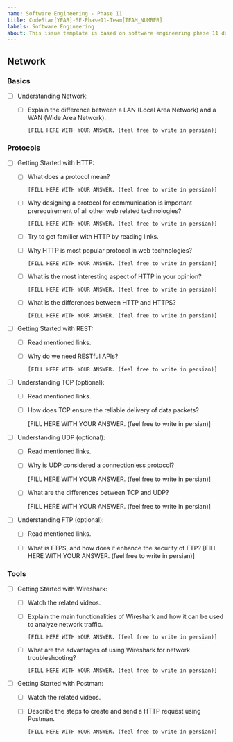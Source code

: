 ```yaml
---
name: Software Engineering - Phase 11
title: CodeStar[YEAR]-SE-Phase11-Team[TEAM_NUMBER]
labels: Software Engineering
about: This issue template is based on software engineering phase 11 document
---
```



## Network


### Basics

- [ ] Understanding Network:

  - [ ] Explain the difference between a LAN (Local Area Network) and a WAN (Wide Area Network).

    `[FILL HERE WITH YOUR ANSWER. (feel free to write in persian)]`
  
### Protocols

- [ ] Getting Started with HTTP:
  - [ ] What does a protocol mean?
  
    `[FILL HERE WITH YOUR ANSWER. (feel free to write in persian)]`

  - [ ] Why designing a protocol for communication is important prerequirement of all other web related technologies?
  
    `[FILL HERE WITH YOUR ANSWER. (feel free to write in persian)]`

  - [ ] Try to get familier with HTTP by reading links.
  - [ ] Why HTTP is most popular protocol in web technologies?

    `[FILL HERE WITH YOUR ANSWER. (feel free to write in persian)]`

  - [ ] What is the most interesting aspect of HTTP in your opinion?
  
    `[FILL HERE WITH YOUR ANSWER. (feel free to write in persian)]`

  - [ ] What is the differences between HTTP and HTTPS?
  
    `[FILL HERE WITH YOUR ANSWER. (feel free to write in persian)]`

- [ ] Getting Started with REST:
  - [ ] Read mentioned links.
  - [ ] Why do we need RESTful APIs?

  
    `[FILL HERE WITH YOUR ANSWER. (feel free to write in persian)]`

- [ ] Understanding TCP (optional):
  - [ ] Read mentioned links.
  - [ ] How does TCP ensure the reliable delivery of data packets?

    [FILL HERE WITH YOUR ANSWER. (feel free to write in persian)]

- [ ] Understanding UDP (optional):
  - [ ] Read mentioned links.
  - [ ] Why is UDP considered a connectionless protocol?

    [FILL HERE WITH YOUR ANSWER. (feel free to write in persian)]

  - [ ] What are the differences between TCP and UDP?

    [FILL HERE WITH YOUR ANSWER. (feel free to write in persian)]

- [ ] Understanding FTP (optional):
  - [ ] Read mentioned links.
  - [ ] What is FTPS, and how does it enhance the security of FTP?
    [FILL HERE WITH YOUR ANSWER. (feel free to write in persian)]


### Tools

- [ ] Getting Started with Wireshark:
  - [ ] Watch the related videos.
  - [ ] Explain the main functionalities of Wireshark and how it can be used to analyze network traffic.
    
    `[FILL HERE WITH YOUR ANSWER. (feel free to write in persian)]`

  - [ ] What are the advantages of using Wireshark for network troubleshooting?

    `[FILL HERE WITH YOUR ANSWER. (feel free to write in persian)]`

- [ ] Getting Started with Postman:
  - [ ] Watch the related videos.
  - [ ] Describe the steps to create and send a HTTP request using Postman.
    
    `[FILL HERE WITH YOUR ANSWER. (feel free to write in persian)]`
